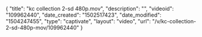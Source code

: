 {
    "title": "kc collection 2-sd 480p.mov",
    "description": "",
    "videoid": "109962440",
    "date_created": "1502517423",
    "date_modified": "1504247455",
    "type": "captivate",
    "layout": "video",
    "url": "\/v\/kc-collection-2-sd-480p-mov\/109962440"
}